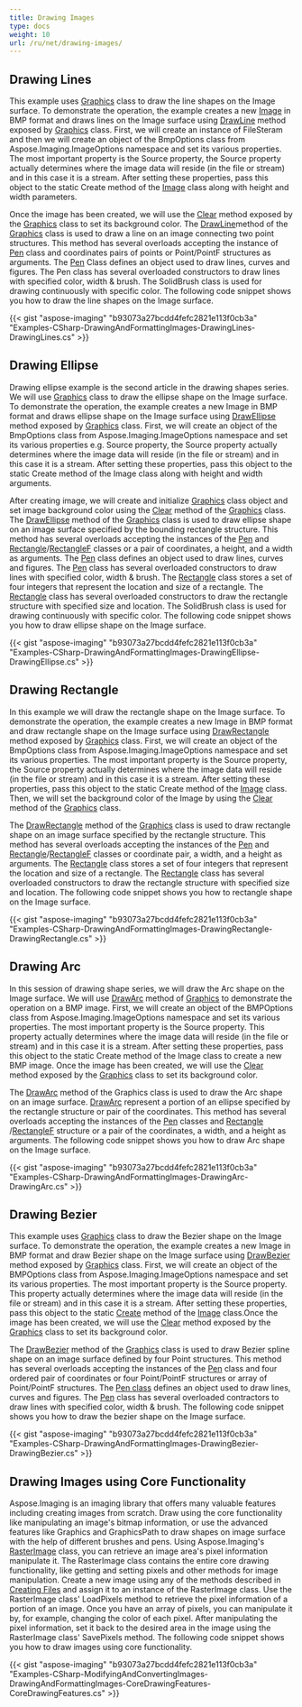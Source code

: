 ```yaml
---
title: Drawing Images
type: docs
weight: 10
url: /ru/net/drawing-images/
---
```


## **Drawing Lines**
This example uses [Graphics](http://www.aspose.com/api/search/ru/net/imaging/Graphics) class to draw the line shapes on the Image surface. To demonstrate the operation, the example creates a new [Image](http://www.aspose.com/api/ru/net/imaging/aspose.imaging/image) in BMP format and draws lines on the Image surface using [DrawLine](http://www.aspose.com/api/ru/net/imaging/aspose.imaging/graphics/methods/drawline/index) method exposed by [Graphics](http://www.aspose.com/api/search/ru/net/imaging/Graphics) class. First, we will create an instance of FileSteram and then we will create an object of the BmpOptions class from Aspose.Imaging.ImageOptions namespace and set its various properties. The most important property is the Source property, the Source property actually determines where the image data will reside (in the file or stream) and in this case it is a stream. After setting these properties, pass this object to the static Create method of the [Image](http://www.aspose.com/api/ru/net/imaging/aspose.imaging/image) class along with height and width parameters.

Once the image has been created, we will use the [Clear](http://www.aspose.com/api/ru/net/imaging/aspose.imaging/graphics/methods/clear) method exposed by the [Graphics](http://www.aspose.com/api/search/ru/net/imaging/Graphics) class to set its background color. The [DrawLine](http://www.aspose.com/api/ru/net/imaging/aspose.imaging/graphics/methods/drawline/index)method of the [Graphics](http://www.aspose.com/api/search/ru/net/imaging/Graphics) class is used to draw a line on an image connecting two point structures. This method has several overloads accepting the instance of [Pen](http://www.aspose.com/api/ru/net/imaging/aspose.imaging/pen) class and coordinates pairs of points or Point/PointF structures as arguments. The [Pen](http://www.aspose.com/api/ru/net/imaging/aspose.imaging/pen) Class defines an object used to draw lines, curves and figures. The Pen class has several overloaded constructors to draw lines with specified color, width & brush. The SolidBrush class is used for drawing continuously with specific color. The following code snippet shows you how to draw the line shapes on the Image surface.

{{< gist "aspose-imaging" "b93073a27bcdd4fefc2821e113f0cb3a" "Examples-CSharp-DrawingAndFormattingImages-DrawingLines-DrawingLines.cs" >}}
## **Drawing Ellipse**
Drawing ellipse example is the second article in the drawing shapes series. We will use [Graphics](http://www.aspose.com/api/search/ru/net/imaging/Graphics) class to draw the ellipse shape on the Image surface. To demonstrate the operation, the example creates a new Image in BMP format and draws ellipse shape on the Image surface using [DrawEllipse](http://www.aspose.com/api/ru/net/imaging/aspose.imaging/graphics/methods/drawellipse/index) method exposed by [Graphics](http://www.aspose.com/api/search/ru/net/imaging/Graphics) class. First, we will create an object of the BmpOptions class from Aspose.Imaging.ImageOptions namespace and set its various properties e.g. Source property, the Source property actually determines where the image data will reside (in the file or stream) and in this case it is a stream. After setting these properties, pass this object to the static Create method of the Image class along with height and width arguments.

After creating image, we will create and initialize [Graphics](http://www.aspose.com/api/search/ru/net/imaging/Graphics) class object and set image background color using the [Clear](http://www.aspose.com/api/ru/net/imaging/aspose.imaging/graphics/methods/clear) method of the [Graphics](http://www.aspose.com/api/search/ru/net/imaging/Graphics) class. The [DrawEllipse](http://www.aspose.com/api/ru/net/imaging/aspose.imaging/graphics/methods/drawellipse/index) method of the [Graphics](http://www.aspose.com/api/search/ru/net/imaging/Graphics) class is used to draw ellipse shape on an image surface specified by the bounding rectangle structure. This method has several overloads accepting the instances of the [Pen](http://www.aspose.com/api/ru/net/imaging/aspose.imaging/pen) and [Rectangle](http://www.aspose.com/api/ru/net/imaging/aspose.imaging/rectangle)/[RectangleF](http://www.aspose.com/api/ru/net/imaging/aspose.imaging/rectanglef) classes or a pair of coordinates, a height, and a width as arguments. The [Pen](http://www.aspose.com/api/ru/net/imaging/aspose.imaging/pen) class defines an object used to draw lines, curves and figures. The [Pen](http://www.aspose.com/api/ru/net/imaging/aspose.imaging/pen) class has several overloaded constructors to draw lines with specified color, width & brush. The [Rectangle](http://www.aspose.com/api/ru/net/imaging/aspose.imaging/rectangle) class stores a set of four integers that represent the location and size of a rectangle. The [Rectangle](http://www.aspose.com/api/ru/net/imaging/aspose.imaging/rectangle) class has several overloaded constructors to draw the rectangle structure with specified size and location. The SolidBrush class is used for drawing continuously with specific color. The following code snippet shows you how to draw ellipse shape on the Image surface.

{{< gist "aspose-imaging" "b93073a27bcdd4fefc2821e113f0cb3a" "Examples-CSharp-DrawingAndFormattingImages-DrawingEllipse-DrawingEllipse.cs" >}}
## **Drawing Rectangle**
In this example we will draw the rectangle shape on the Image surface. To demonstrate the operation, the example creates a new Image in BMP format and draw rectangle shape on the Image surface using [DrawRectangle](http://www.aspose.com/api/ru/net/imaging/aspose.imaging/graphics/methods/drawrectangle/index) method exposed by [Graphics](http://www.aspose.com/api/search/ru/net/imaging/Graphics) class. First, we will create an object of the BmpOptions class from Aspose.Imaging.ImageOptions namespace and set its various properties. The most important property is the Source property, the Source property actually determines where the image data will reside (in the file or stream) and in this case it is a stream. After setting these properties, pass this object to the static Create method of the [Image](http://www.aspose.com/api/ru/net/imaging/aspose.imaging/image) class. Then, we will set the background color of the Image by using the [Clear](http://www.aspose.com/api/ru/net/imaging/aspose.imaging/graphics/methods/clear) method of the [Graphics](http://www.aspose.com/api/search/ru/net/imaging/Graphics) class.

The [DrawRectangle](http://www.aspose.com/api/ru/net/imaging/aspose.imaging/graphics/methods/drawrectangle/index) method of the [Graphics](http://www.aspose.com/api/search/ru/net/imaging/Graphics) class is used to draw rectangle shape on an image surface specified by the rectangle structure. This method has several overloads accepting the instances of the [Pen](http://www.aspose.com/api/ru/net/imaging/aspose.imaging/pen) and [Rectangle](http://www.aspose.com/api/ru/net/imaging/aspose.imaging/rectangle)/[RectangleF](http://www.aspose.com/api/ru/net/imaging/aspose.imaging/rectanglef) classes or coordinate pair, a width, and a height as arguments. The [Rectangle](http://www.aspose.com/api/ru/net/imaging/aspose.imaging/rectangle) class stores a set of four integers that represent the location and size of a rectangle. The [Rectangle](http://www.aspose.com/api/ru/net/imaging/aspose.imaging/rectangle) class has several overloaded constructors to draw the rectangle structure with specified size and location. The following code snippet shows you how to rectangle shape on the Image surface.

{{< gist "aspose-imaging" "b93073a27bcdd4fefc2821e113f0cb3a" "Examples-CSharp-DrawingAndFormattingImages-DrawingRectangle-DrawingRectangle.cs" >}}


## **Drawing Arc**
In this session of drawing shape series, we will draw the Arc shape on the Image surface. We will use [DrawArc](http://www.aspose.com/api/ru/net/imaging/aspose.imaging/graphics) method of [Graphics](http://www.aspose.com/api/search/ru/net/imaging/Graphics) to demonstrate the operation on a BMP image. First, we will create an object of the BMPOptions class from Aspose.Imaging.ImageOptions namespace and set its various properties. The most important property is the Source property. This property actually determines where the image data will reside (in the file or stream) and in this case it is a stream. After setting these properties, pass this object to the static Create method of the Image class to create a new BMP image. Once the image has been created, we will use the [Clear](http://www.aspose.com/api/ru/net/imaging/aspose.imaging/graphics/methods/clear) method exposed by the [Graphics](http://www.aspose.com/api/search/ru/net/imaging/Graphics) class to set its background color.

The [DrawArc](http://www.aspose.com/api/ru/net/imaging/aspose.imaging/graphics) method of the Graphics class is used to draw the Arc shape on an image surface. [DrawArc](http://www.aspose.com/api/ru/net/imaging/aspose.imaging/graphics) represent a portion of an ellipse specified by the rectangle structure or pair of the coordinates. This method has several overloads accepting the instances of the [Pen](http://www.aspose.com/api/ru/net/imaging/aspose.imaging/pen) classes and [Rectangle](http://www.aspose.com/api/ru/net/imaging/aspose.imaging/rectangle) /[RectangleF](http://www.aspose.com/api/ru/net/imaging/aspose.imaging/rectanglef) structure or a pair of the coordinates, a width, and a height as arguments. The following code snippet shows you how to draw Arc shape on the Image surface.

{{< gist "aspose-imaging" "b93073a27bcdd4fefc2821e113f0cb3a" "Examples-CSharp-DrawingAndFormattingImages-DrawingArc-DrawingArc.cs" >}}


## **Drawing Bezier**
This example uses [Graphics](http://www.aspose.com/api/search/ru/net/imaging/Graphics) class to draw the Bezier shape on the Image surface. To demonstrate the operation, the example creates a new Image in BMP format and draw Bezier shape on the Image surface using [DrawBezier](http://www.aspose.com/api/ru/net/imaging/aspose.imaging/graphics) method exposed by [Graphics](http://www.aspose.com/api/search/ru/net/imaging/Graphics) class. First, we will create an object of the BMPOptions class from Aspose.Imaging.ImageOptions namespace and set its various properties. The most important property is the Source property. This property actually determines where the image data will reside (in the file or stream) and in this case it is a stream. After setting these properties, pass this object to the static [Create](http://www.aspose.com/api/ru/net/imaging/aspose.imaging/image/methods/create) method of the [Image](http://www.aspose.com/api/ru/net/imaging/aspose.imaging/image) class.Once the image has been created, we will use the [Clear](http://www.aspose.com/api/ru/net/imaging/aspose.imaging/graphics/methods/clear) method exposed by the [Graphics](http://www.aspose.com/api/search/ru/net/imaging/Graphics) class to set its background color.

The [DrawBezier](http://www.aspose.com/api/ru/net/imaging/aspose.imaging/graphics) method of the [Graphics](http://www.aspose.com/api/search/ru/net/imaging/Graphics) class is used to draw Bezier spline shape on an image surface defined by four Point structures. This method has several overloads accepting the instances of the [Pen](http://www.aspose.com/api/ru/net/imaging/aspose.imaging/pen) class and four ordered pair of coordinates or four Point/PointF structures or array of Point/PointF structures. The [Pen class](http://www.aspose.com/api/ru/net/imaging/aspose.imaging/pen) defines an object used to draw lines, curves and figures. The [Pen](http://www.aspose.com/api/ru/net/imaging/aspose.imaging/pen) class has several overloaded contractors to draw lines with specified color, width & brush. The following code snippet shows you how to draw the bezier shape on the Image surface.

{{< gist "aspose-imaging" "b93073a27bcdd4fefc2821e113f0cb3a" "Examples-CSharp-DrawingAndFormattingImages-DrawingBezier-DrawingBezier.cs" >}}


## **Drawing Images using Core Functionality**
Aspose.Imaging is an imaging library that offers many valuable features including creating images from scratch. Draw using the core functionality like manipulating an image's bitmap information, or use the advanced features like Graphics and GraphicsPath to draw shapes on image surface with the help of different brushes and pens. Using Aspose.Imaging's [RasterImage]() class, you can retrieve an image area's pixel information manipulate it. The RasterImage class contains the entire core drawing functionality, like getting and setting pixels and other methods for image manipulation. Create a new image using any of the methods described in [Creating Files]() and assign it to an instance of the RasterImage class. Use the RasterImage class' LoadPixels method to retrieve the pixel information of a portion of an image. Once you have an array of pixels, you can manipulate it by, for example, changing the color of each pixel. After manipulating the pixel information, set it back to the desired area in the image using the RasterImage class' SavePixels method. The following code snippet shows you how to draw images using core functionality.

{{< gist "aspose-imaging" "b93073a27bcdd4fefc2821e113f0cb3a" "Examples-CSharp-ModifyingAndConvertingImages-DrawingAndFormattingImages-CoreDrawingFeatures-CoreDrawingFeatures.cs" >}}
